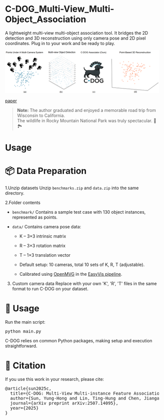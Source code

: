 # C-DOG_Multi-View_Multi-Object_Association
A lightweight multi-view multi-object association tool. It bridges the 2D detection and 3D reconstruction using only camera pose and 2D pixel coordinates. Plug in to your work and be ready to play.

![Alt text](images/cdogUsage.png)

[paper](https://arxiv.org/abs/2507.14095)

> **Note:** The author graduated and enjoyed a memorable road trip from Wisconsin to California.  
> The wildlife in Rocky Mountain National Park was truly spectacular. 🦌🏞

# Usage

# 📦 Data Preparation

1.Unzip datasets
Unzip `benchmarks.zip` and `data.zip` into the same directory.

2.Folder contents
- `benchmark/`
Contains a sample test case with 130 object instances, represented as points.

- `data/`
Contains camera pose data:

  - K – 3×3 intrinsic matrix

  - R – 3×3 rotation matrix

  - T – 1×3 translation vector

  - Default setup: 10 cameras, total 10 sets of K, R, T (adjustable).

  - Calibrated using [OpenMVG](https://github.com/openMVG/openMVG) in the [EasyVis pipeline](https://github.com/Yunghong/EasyVis).

3. Custom camera data
Replace with your own 'K', 'R', 'T' files in the same format to run C-DOG on your dataset.

# 🚀 Usage
Run the main script:
<pre>python main.py  </pre>

C-DOG relies on common Python packages, making setup and execution straightforward.

# 📜 Citation
If you use this work in your research, please cite:
<pre>@article{sun2025c,
  title={C-DOG: Multi-View Multi-instance Feature Association Using Connected δ-Overlap Graphs}$-Overlap Graphs},
  author={Sun, Yung-Hong and Lin, Ting-Hung and Chen, Jiangang and Jiang, Hongrui and Hu, Yu Hen},
  journal={arXiv preprint arXiv:2507.14095},
  year={2025}
}  </pre>
